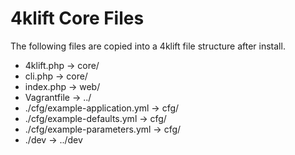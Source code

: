 4klift Core Files
=======================

The following files are copied into a 4klift file structure after install.

- 4klift.php -> core/
- cli.php -> core/
- index.php -> web/
- Vagrantfile -> ../
- ./cfg/example-application.yml -> cfg/
- ./cfg/example-defaults.yml -> cfg/
- ./cfg/example-parameters.yml -> cfg/
- ./dev -> ../dev
